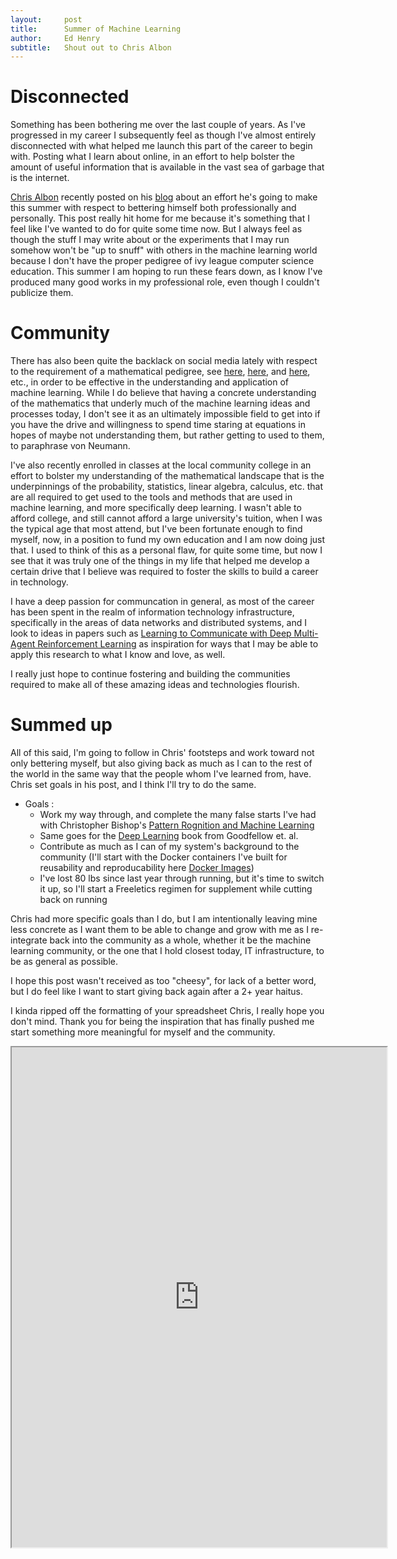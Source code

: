 ```yaml
---
layout:     post
title:      Summer of Machine Learning
author:     Ed Henry
subtitle:  	Shout out to Chris Albon
---
```


# Disconnected

Something has been bothering me over the last couple of years. As I've progressed in my career I subsequently feel as though I've almost entirely disconnected with what helped me launch this part of the career to begin with. Posting what I learn about online, in an effort to help bolster the amount of useful information that is available in the vast sea of garbage that is the internet.

[Chris Albon](https://twitter.com/chrisalbon) recently posted on his [blog](https://chrisalbon.com/blog/summer_of_machine_learning.html) about an effort he's going to make this summer with respect to bettering himself both professionally and personally. This post really hit home for me because it's something that I feel like I've wanted to do for quite some time now. But I always feel as though the stuff I may write about or the experiments that I may run somehow won't be "up to snuff" with others in the machine learning world because I don't have the proper pedigree of ivy league computer science education. This summer I am hoping to run these fears down, as I know I've produced many good works in my professional role, even though I couldn't publicize them.

# Community

There has also been quite the backlack on social media lately with respect to the requirement of a mathematical pedigree, see [here](https://twitter.com/quantombone/status/866002986350149632), [here](https://twitter.com/math_rachel/status/866808228499275776), and [here](http://www.topbots.com/you-dont-need-phd-master-machine-deep-learning-data-science), etc., in order to be effective in the understanding and application of machine learning. While I do believe that having a concrete understanding of the mathematics that underly much of the machine learning ideas and processes today, I don't see it as an ultimately impossible field to get into if you have the drive and willingness to spend time staring at equations in hopes of maybe not understanding them, but rather getting to used to them, to paraphrase von Neumann.

I've also recently enrolled in classes at the local community college in an effort to bolster my understanding of the mathematical landscape that is the underpinnings of the probability, statistics, linear algebra, calculus, etc. that are all required to get used to the tools and methods that are used in machine learning, and more specifically deep learning. I wasn't able to afford college, and still cannot afford a large university's tuition, when I was the typical age that most attend, but I've been fortunate enough to find myself, now, in a position to fund my own education and I am now doing just that. I used to think of this as a personal flaw, for quite some time, but now I see that it was truly one of the things in my life that helped me develop a certain drive that I believe was required to foster the skills to build a career in technology.

I have a deep passion for communcation in general, as most of the career has been spent in the realm of information technology infrastructure, specifically in the areas of data networks and distributed systems, and I look to ideas in papers such as [Learning to Communicate with Deep Multi-Agent Reinforcement Learning](https://papers.nips.cc/paper/6042-learning-to-communicate-with-deep-multi-agent-reinforcement-learning.pdf) as inspiration for ways that I may be able to apply this research to what I know and love, as well.

I really just hope to continue fostering and building the communities required to make all of these amazing ideas and technologies flourish.

# Summed up

All of this said, I'm going to follow in Chris' footsteps and work toward not only bettering myself, but also giving back as much as I can to the rest of the world in the same way that the people whom I've learned from, have. Chris set goals in his post, and I think I'll try to do the same. 

* Goals :
    * Work my way through, and complete the many false starts I've had with Christopher Bishop's [Pattern Rognition and Machine Learning](https://www.amazon.com/Pattern-Recognition-Learning-Information-Statistics/dp/0387310738)
    * Same goes for the [Deep Learning](https://www.amazon.com/Deep-Learning-Adaptive-Computation-Machine/dp/0262035618/ref=pd_lpo_sbs_14_t_0?_encoding=UTF8&psc=1&refRID=KRFJEVVCHZBXCW5QEYTT) book from Goodfellow et. al.
    * Contribute as much as I can of my system's background to the community (I'll start with the Docker containers I've built for reusability and reproducability here [Docker Images](https://hub.docker.com/u/edhenry/))
    * I've lost 80 lbs since last year through running, but it's time to switch it up, so I'll start a Freeletics regimen for supplement while cutting back on running

Chris had more specific goals than I do, but I am intentionally leaving mine less concrete as I want them to be able to change and grow with me as I re-integrate back into the community as a whole, whether it be the machine learning community, or the one that I hold closest today, IT infrastructure, to be as general as possible.

I hope this post wasn't received as too "cheesy", for lack of a better word, but I do feel like I want to start giving back again after a 2+ year haitus. 

I kinda ripped off the formatting of your spreadsheet Chris, I really hope you don't mind. Thank you for being the inspiration that has finally pushed me start something more meaningful for myself and the community.

<iframe src="https://docs.google.com/spreadsheets/d/1gbEoi7NP9czCGWbddzN8arYtdqtJZTKx3IsRm7CBkbM/pubhtml?gid=0&amp;single=true&amp;widget=true&amp;headers=false"height="800"width="600"></iframe>

